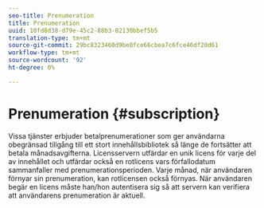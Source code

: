 ```yaml
---
seo-title: Prenumeration
title: Prenumeration
uuid: 10fd8d38-d79e-45c2-88b3-82130bbef5b5
translation-type: tm+mt
source-git-commit: 29bc8323460d9be0fce66cbea7c6fce46df20d61
workflow-type: tm+mt
source-wordcount: '92'
ht-degree: 0%

---
```



# Prenumeration {#subscription}

Vissa tjänster erbjuder betalprenumerationer som ger användarna obegränsad tillgång till ett stort innehållsbibliotek så länge de fortsätter att betala månadsavgifterna. Licensservern utfärdar en unik licens för varje del av innehållet och utfärdar också en rotlicens vars förfallodatum sammanfaller med prenumerationsperioden. Varje månad, när användaren förnyar sin prenumeration, kan rotlicensen också förnyas. När användaren begär en licens måste han/hon autentisera sig så att servern kan verifiera att användarens prenumeration är aktuell.
